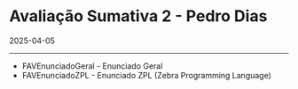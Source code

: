 # Avaliação Sumativa 2 - Pedro Dias
2025-04-05

***

* FAVEnunciadoGeral - Enunciado Geral
* FAVEnunciadoZPL - Enunciado ZPL (Zebra Programming Language)
